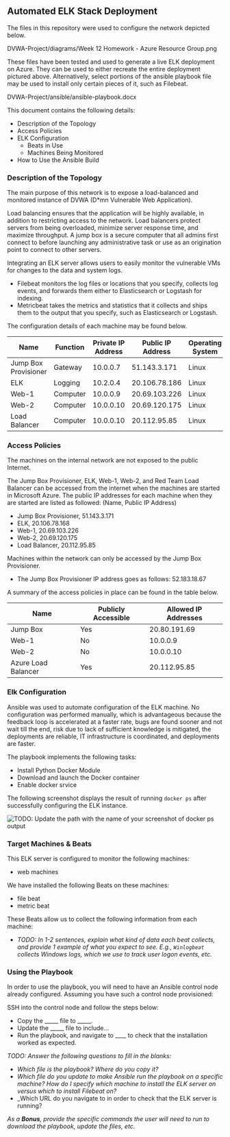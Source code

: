 ## Automated ELK Stack Deployment

The files in this repository were used to configure the network depicted below.

DVWA-Project/diagrams/Week 12 Homework - Azure Resource Group.png

These files have been tested and used to generate a live ELK deployment on Azure. They can be used to either recreate the entire deployment pictured above. Alternatively, select portions of the ansible playbook file may be used to install only certain pieces of it, such as Filebeat.

  DVWA-Project/ansible/ansible-playbook.docx

This document contains the following details:
- Description of the Topology
- Access Policies
- ELK Configuration
  - Beats in Use
  - Machines Being Monitored
- How to Use the Ansible Build

### Description of the Topology

The main purpose of this network is to expose a load-balanced and monitored instance of DVWA (D*mn Vulnerable Web Application).

Load balancing ensures that the application will be highly available, in addition to restricting access to the network.
Load balancers protect servers from being overloaded, minimize server response time, and maximize throughput. A jump box is a secure computer that all admins first connect to before launching any administrative task or use as an origination point to connect to other servers.

Integrating an ELK server allows users to easily monitor the vulnerable VMs for changes to the data and system logs.
- Filebeat monitors the log files or locations that you specify, collects log events, and forwards them either to Elasticsearch or Logstash for indexing.
- Metricbeat takes the metrics and statistics that it collects and ships them to the output that you specify, such as Elasticsearch or Logstash.

The configuration details of each machine may be found below.

| Name                 | Function | Private IP Address | Public IP Address | Operating System |
|----------------------|----------|--------------------|------------------ |------------------
| Jump Box Provisioner | Gateway  | 10.0.0.7           | 51.143.3.171      | Linux            |
| ELK                  | Logging  | 10.2.0.4           | 20.106.78.186     | Linux            |
| Web-1                | Computer | 10.0.0.9           | 20.69.103.226     | Linux            |
| Web-2                | Computer | 10.0.0.10          | 20.69.120.175     | Linux            |
| Load Balancer        | Computer | 10.0.0.10          | 20.112.95.85      | Linux            |

### Access Policies

The machines on the internal network are not exposed to the public Internet. 

The Jump Box Provisioner, ELK, Web-1, Web-2, and Red Team Load Balancer can be accessed from the internet when the machines are started in Microsoft Azure. The public IP addresses for each machine when they are started are listed as followed: (Name, Public IP Address)
- Jump Box Provisioner, 51.143.3.171
- ELK, 20.106.78.168
- Web-1, 20.69.103.226 
- Web-2, 20.69.120.175
- Load Balancer, 20.112.95.85

Machines within the network can only be accessed by the Jump Box Provisioner.
- The Jump Box Provisioner IP address goes as follows: 52.183.18.67

A summary of the access policies in place can be found in the table below.

| Name                | Publicly Accessible | Allowed IP Addresses |
|---------------------|---------------------|----------------------|
| Jump Box            | Yes                 | 20.80.191.69         |
| Web-1               | No                  | 10.0.0.9             |
| Web-2               | No                  | 10.0.0.10            |
| Azure Load Balancer | Yes                 | 20.112.95.85         |  

### Elk Configuration

Ansible was used to automate configuration of the ELK machine. No configuration was performed manually, which is advantageous because the feedback loop is accelerated at a faster rate, bugs are found sooner and not wait till the end, risk due to lack of sufficient knowledge is mitigated, the deployments are reliable, IT infrastructure is coordinated, and deployments are faster.

The playbook implements the following tasks:
- Install Python Docker Module
- Download and launch the Docker container
- Enable docker srvice

The following screenshot displays the result of running `docker ps` after successfully configuring the ELK instance.

![TODO: Update the path with the name of your screenshot of docker ps output](Images/docker_ps_output.png)

### Target Machines & Beats
This ELK server is configured to monitor the following machines:
- web machines

We have installed the following Beats on these machines:
- file beat
- metric beat

These Beats allow us to collect the following information from each machine:
- _TODO: In 1-2 sentences, explain what kind of data each beat collects, and provide 1 example of what you expect to see. E.g., `Winlogbeat` collects Windows logs, which we use to track user logon events, etc._

### Using the Playbook
In order to use the playbook, you will need to have an Ansible control node already configured. Assuming you have such a control node provisioned: 

SSH into the control node and follow the steps below:
- Copy the _____ file to _____.
- Update the _____ file to include...
- Run the playbook, and navigate to ____ to check that the installation worked as expected.

_TODO: Answer the following questions to fill in the blanks:_
- _Which file is the playbook? Where do you copy it?_
- _Which file do you update to make Ansible run the playbook on a specific machine? How do I specify which machine to install the ELK server on versus which to install Filebeat on?_
- _Which URL do you navigate to in order to check that the ELK server is running?

_As a **Bonus**, provide the specific commands the user will need to run to download the playbook, update the files, etc._
